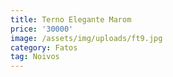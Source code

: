 ```yaml
---
title: Terno Elegante Marom
price: '30000'
image: /assets/img/uploads/ft9.jpg
category: Fatos
tag: Noivos
---
```


